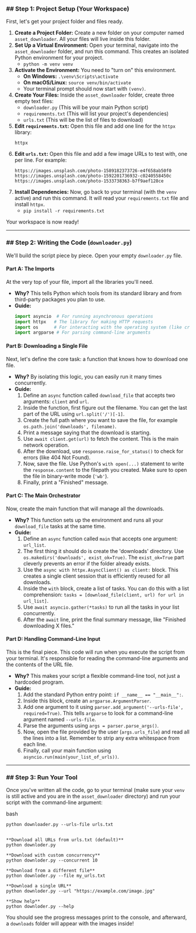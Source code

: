 ### \#\# Step 1: Project Setup (Your Workspace)

First, let's get your project folder and files ready.

1.  **Create a Project Folder:** Create a new folder on your computer named `asset_downloader`. All your files will live inside this folder.
2.  **Set Up a Virtual Environment:** Open your terminal, navigate into the `asset_downloader` folder, and run this command. This creates an isolated Python environment for your project.
    -   `python -m venv venv`
3.  **Activate the Environment:** You need to "turn on" this environment.
    -   **On Windows:** `.\venv\Scripts\activate`
    -   **On macOS/Linux:** `source venv/bin/activate`
    -   Your terminal prompt should now start with `(venv)`.
4.  **Create Your Files:** Inside the `asset_downloader` folder, create three empty text files:
    -   `downloader.py` (This will be your main Python script)
    -   `requirements.txt` (This will list your project's dependencies)
    -   `urls.txt` (This will be the list of files to download)
5.  **Edit `requirements.txt`:** Open this file and add one line for the `httpx` library:
    ```
    httpx
    ```
6.  **Edit `urls.txt`:** Open this file and add a few image URLs to test with, one per line. For example:
    ```
    https://images.unsplash.com/photo-1589182373726-e4f658ab50f0
    https://images.unsplash.com/photo-1592201736932-c0240558450c
    https://images.unsplash.com/photo-1533738363-b7f9aef128ce
    ```
7.  **Install Dependencies:** Now, go back to your terminal (with the `venv` active) and run this command. It will read your `requirements.txt` file and install `httpx`.
    -   `pip install -r requirements.txt`

Your workspace is now ready\!

---

### \#\# Step 2: Writing the Code (`downloader.py`)

We'll build the script piece by piece. Open your empty `downloader.py` file.

#### **Part A: The Imports**

At the very top of your file, import all the libraries you'll need.

-   **Why?** This tells Python which tools from its standard library and from third-party packages you plan to use.
-   **Guide:**
    ```python
    import asyncio  # For running asynchronous operations
    import httpx   # The library for making HTTP requests
    import os      # For interacting with the operating system (like creating folders and getting filenames)
    import argparse # For parsing command-line arguments
    ```

#### **Part B: Downloading a Single File**

Next, let's define the core task: a function that knows how to download one file.

-   **Why?** By isolating this logic, you can easily run it many times concurrently.
-   **Guide:**
    1.  Define an `async` function called `download_file` that accepts two arguments: `client` and `url`.
    2.  Inside the function, first figure out the filename. You can get the last part of the URL using `url.split('/')[-1]`.
    3.  Create the full path where you want to save the file, for example `os.path.join('downloads', filename)`.
    4.  Print a message saying that the download is starting.
    5.  Use `await client.get(url)` to fetch the content. This is the main network operation.
    6.  After the download, use `response.raise_for_status()` to check for errors (like 404 Not Found).
    7.  Now, save the file. Use Python's `with open(...)` statement to write the `response.content` to the filepath you created. Make sure to open the file in binary-write mode (`'wb'`).
    8.  Finally, print a "Finished" message.

#### **Part C: The Main Orchestrator**

Now, create the main function that will manage all the downloads.

-   **Why?** This function sets up the environment and runs all your `download_file` tasks at the same time.
-   **Guide:**
    1.  Define an `async` function called `main` that accepts one argument: `url_list`.
    2.  The first thing it should do is create the 'downloads' directory. Use `os.makedirs('downloads', exist_ok=True)`. The `exist_ok=True` part cleverly prevents an error if the folder already exists.
    3.  Use the `async with httpx.AsyncClient() as client:` block. This creates a single client session that is efficiently reused for all downloads.
    4.  Inside the `with` block, create a list of tasks. You can do this with a list comprehension: `tasks = [download_file(client, url) for url in url_list]`.
    5.  Use `await asyncio.gather(*tasks)` to run all the tasks in your list concurrently.
    6.  After the `await` line, print the final summary message, like "Finished downloading X files."

#### **Part D: Handling Command-Line Input**

This is the final piece. This code will run when you execute the script from your terminal. It's responsible for reading the command-line arguments and the contents of the URL file.

-   **Why?** This makes your script a flexible command-line tool, not just a hardcoded program.
-   **Guide:**
    1.  Add the standard Python entry point: `if __name__ == "__main__":`.
    2.  Inside this block, create an `argparse.ArgumentParser`.
    3.  Add one argument to it using `parser.add_argument('--urls-file', required=True)`. This tells `argparse` to look for a command-line argument named `--urls-file`.
    4.  Parse the arguments using `args = parser.parse_args()`.
    5.  Now, open the file provided by the user (`args.urls_file`) and read all the lines into a list. Remember to strip any extra whitespace from each line.
    6.  Finally, call your main function using `asyncio.run(main(your_list_of_urls))`.

---

### \#\# Step 3: Run Your Tool

Once you've written all the code, go to your terminal (make sure your `venv` is still active and you are in the `asset_downloader` directory) and run your script with the command-line argument:

bash

```
python downloader.py --urls-file urls.txt


**Download all URLs from urls.txt (default)**
python downloder.py

**Download with custom concurrency**
python downloder.py --concurrent 10

**Download from a different file**
python downloder.py --file my_urls.txt

**Download a single URL**
python downloder.py --url "https://example.com/image.jpg"

**Show help**
python downloder.py --help

```

You should see the progress messages print to the console, and afterward, a `downloads` folder will appear with the images inside\!
